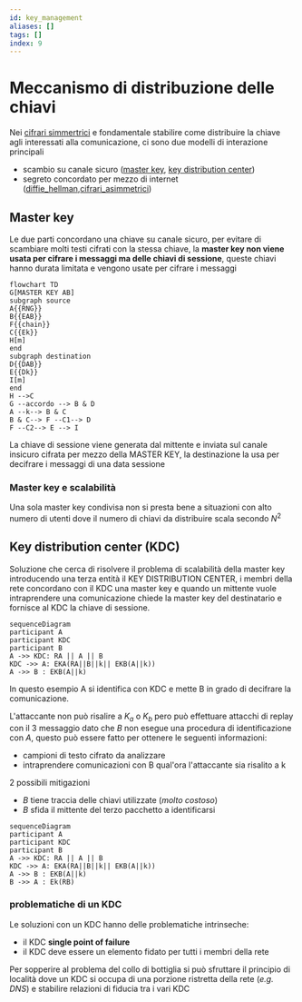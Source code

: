 ```yaml
---
id: key_management
aliases: []
tags: []
index: 9
---
```


# Meccanismo di distribuzione delle chiavi

Nei [cifrari simmertrici](cifrari_simmetrici.md#CIFRARI%20SIMMETRICI) e fondamentale stabilire come distribuire la chiave agli interessati alla comunicazione, ci sono due modelli di interazione principali

- scambio su canale sicuro ([master key](#MASTER%20KEY), [key distribution center](#KEY%20DISTRIBUTION%20CENTER%20(KDC)))
- segreto concordato per mezzo di internet ([diffie_hellman](diffie_hellman.md),[cifrari_asimmetrici](sicurezza_informazione/cifrari_asimmetrici.md))

## Master key

Le due parti concordano una chiave su canale sicuro, per evitare di scambiare molti testi cifrati con la stessa chiave, la **master key non viene usata per cifrare i messaggi ma delle chiavi di sessione**, queste chiavi hanno durata limitata e vengono usate per cifrare i messaggi

```mermaid
flowchart TD
G[MASTER KEY AB]
subgraph source
A{{RNG}}
B{{EAB}}
F{{chain}}
C{{Ek}}
H[m]
end
subgraph destination
D{{DAB}}
E{{Dk}}
I[m]
end
H -->C
G --accordo --> B & D
A --k--> B & C
B & C--> F --C1--> D
F --C2--> E --> I
```

La chiave di sessione viene generata dal mittente e inviata sul canale insicuro cifrata per mezzo della MASTER KEY, la destinazione la usa per decifrare i messaggi di una data sessione

### Master key e  scalabilità

Una sola master key condivisa non si presta bene a situazioni con alto numero di utenti dove il numero di chiavi da distribuire scala secondo $N^2$

## Key distribution center (KDC)

Soluzione che cerca di risolvere il problema di scalabilità della master key introducendo una terza entità il KEY DISTRIBUTION CENTER, i membri della rete concordano con il KDC una master key e quando un mittente vuole intraprendere una comunicazione chiede la master key del destinatario e fornisce al KDC la chiave di sessione.


```mermaid
sequenceDiagram
participant A
participant KDC
participant B
A ->> KDC: RA || A || B
KDC ->> A: EKA(RA||B||k|| EKB(A||k))
A ->> B : EKB(A||k)
```

In questo esempio A si identifica con KDC e mette B in grado di decifrare la comunicazione.

L'attaccante non può risalire a $K_a$ o $K_b$ pero può effettuare attacchi di replay con il 3 messaggio dato che $B$ non esegue una procedura di identificazione con $A$, questo può essere fatto per ottenere le seguenti informazioni:

- campioni di testo cifrato da analizzare
- intraprendere comunicazioni con B qual'ora l'attaccante sia risalito a k

2 possibili mitigazioni

- $B$ tiene traccia delle chiavi utilizzate (*molto costoso*)
- $B$ sfida il mittente del terzo pacchetto a identificarsi

```mermaid
sequenceDiagram
participant A
participant KDC
participant B
A ->> KDC: RA || A || B
KDC ->> A: EKA(RA||B||k|| EKB(A||k))
A ->> B : EKB(A||k)
B ->> A : Ek(RB)
```

### problematiche di un KDC

Le soluzioni con un KDC hanno delle problematiche intrinseche:

- il KDC **single point of failure**
- il KDC deve essere un elemento fidato per tutti i membri della rete

Per sopperire al problema del collo di bottiglia si può sfruttare il principio di località dove un KDC si occupa di una porzione ristretta della rete (*e.g. DNS*) e stabilire relazioni di fiducia tra i vari KDC